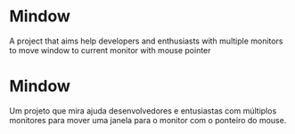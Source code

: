 # Mindow
A project that aims help developers and enthusiasts with multiple monitors to move window to current monitor with mouse pointer

# Mindow

Um projeto que mira ajuda desenvolvedores e entusiastas com múltiplos monitores para mover uma janela para o monitor com o ponteiro do mouse.
